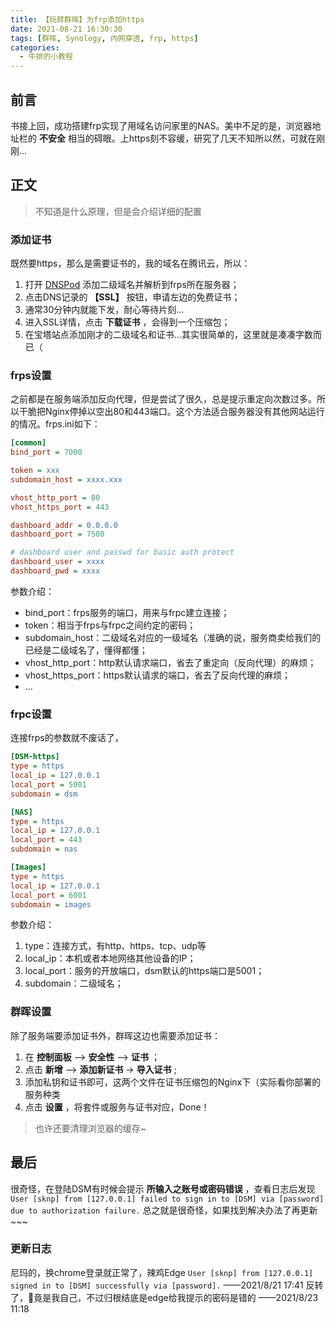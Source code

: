 ```yaml
---
title: 【玩转群晖】为frp添加https
date: 2021-08-21 16:30:30
tags: [群晖, Synology, 内网穿透, frp, https]
categories: 
  - 牛排的小教程
---
```


## 前言

书接上回，成功搭建frp实现了用域名访问家里的NAS。美中不足的是，浏览器地址栏的 **不安全** 相当的碍眼。上https刻不容缓，研究了几天不知所以然，可就在刚刚...

<!-- more -->

## 正文

> 不知道是什么原理，但是会介绍详细的配置

### 添加证书

既然要https，那么是需要证书的，我的域名在腾讯云，所以：

1. 打开 [DNSPod](https://console.dnspod.cn/dns/list) 添加二级域名并解析到frps所在服务器；
2. 点击DNS记录的 **【SSL】** 按钮，申请左边的免费证书；
3. 通常30分钟内就能下发，耐心等待片刻...
4. 进入SSL详情，点击 **下载证书** ，会得到一个压缩包；
5. 在宝塔站点添加刚才的二级域名和证书...其实很简单的，这里就是凑凑字数而已（

### frps设置

之前都是在服务端添加反向代理，但是尝试了很久，总是提示重定向次数过多。所以干脆把Nginx停掉以空出80和443端口。这个方法适合服务器没有其他网站运行的情况。frps.ini如下：

```ini
[common]
bind_port = 7000

token = xxx
subdomain_host = xxxx.xxx

vhost_http_port = 80
vhost_https_port = 443

dashboard_addr = 0.0.0.0
dashboard_port = 7500

# dashboard user and passwd for basic auth protect
dashboard_user = xxxx
dashboard_pwd = xxxx
```

参数介绍：

- bind_port：frps服务的端口，用来与frpc建立连接；
- token：相当于frps与frpc之间约定的密码；
- subdomain_host：二级域名对应的一级域名（准确的说，服务商卖给我们的已经是二级域名了，懂得都懂；
- vhost_http_port：http默认请求端口，省去了重定向（反向代理）的麻烦；
- vhost_https_port：https默认请求的端口，省去了反向代理的麻烦；
- ...

### frpc设置

连接frps的参数就不废话了，

```ini
[DSM-https]
type = https
local_ip = 127.0.0.1
local_port = 5001
subdomain = dsm

[NAS]
type = https
local_ip = 127.0.0.1
local_port = 443
subdomain = nas

[Images]
type = https
local_ip = 127.0.0.1
local_port = 6001
subdomain = images
```

参数介绍：

1. type：连接方式，有http、https、tcp、udp等
2. local_ip：本机或者本地网络其他设备的IP；
3. local_port：服务的开放端口，dsm默认的https端口是5001；
4. subdomain：二级域名；

### 群晖设置

除了服务端要添加证书外，群晖这边也需要添加证书：

1. 在 **控制面板** --> **安全性** --> **证书** ；
2. 点击 **新增** --> **添加新证书** -> **导入证书** ;
3. 添加私钥和证书即可，这两个文件在证书压缩包的Nginx下（实际看你部署的服务种类
4. 点击 **设置** ，将套件或服务与证书对应，Done！

> 也许还要清理浏览器的缓存~

## 最后

很奇怪，在登陆DSM有时候会提示 **所输入之账号或密码错误** ，查看日志后发现 `User [sknp] from [127.0.0.1] failed to sign in to [DSM] via [password] due to authorization failure.` 总之就是很奇怪，如果找到解决办法了再更新~~~

### 更新日志

尼玛的，换chrome登录就正常了，辣鸡Edge `User [sknp] from [127.0.0.1] signed in to [DSM] successfully via [password].` ——2021/8/21 17:41
反转了，🤡竟是我自己，不过归根结底是edge给我提示的密码是错的 ——2021/8/23 11:18

